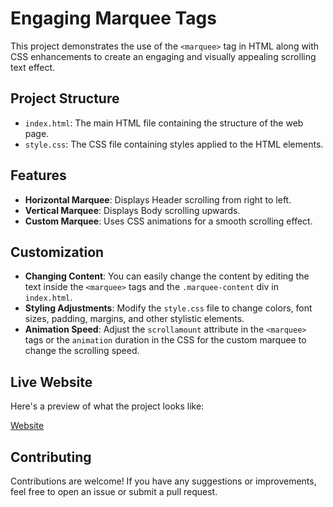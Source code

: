 # Engaging Marquee Tags

This project demonstrates the use of the `<marquee>` tag in HTML along with CSS enhancements to create an engaging and visually appealing scrolling text effect. 

## Project Structure

- `index.html`: The main HTML file containing the structure of the web page.
- `style.css`: The CSS file containing styles applied to the HTML elements.

## Features

- **Horizontal Marquee**: Displays Header scrolling from right to left.
- **Vertical Marquee**: Displays Body scrolling upwards.
- **Custom Marquee**: Uses CSS animations for a smooth scrolling effect.



## Customization

- **Changing Content**: You can easily change the content by editing the text inside the `<marquee>` tags and the `.marquee-content` div in `index.html`.
- **Styling Adjustments**: Modify the `style.css` file to change colors, font sizes, padding, margins, and other stylistic elements.
- **Animation Speed**: Adjust the `scrollamount` attribute in the `<marquee>` tags or the `animation` duration in the CSS for the custom marquee to change the scrolling speed.

## Live Website

Here's a preview of what the project looks like:

[Website](link)

## Contributing

Contributions are welcome! If you have any suggestions or improvements, feel free to open an issue or submit a pull request.
